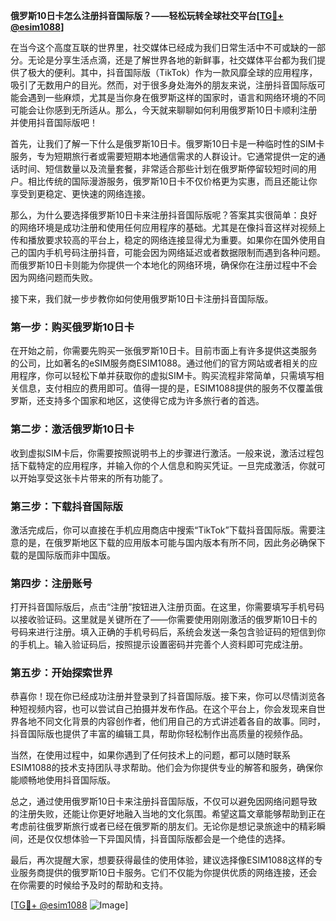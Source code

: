 **俄罗斯10日卡怎么注册抖音国际版？——轻松玩转全球社交平台[[TG💪+ @esim1088](https://t.me/s/esim1088)]**

在当今这个高度互联的世界里，社交媒体已经成为我们日常生活中不可或缺的一部分。无论是分享生活点滴，还是了解世界各地的新鲜事，社交媒体平台都为我们提供了极大的便利。其中，抖音国际版（TikTok）作为一款风靡全球的应用程序，吸引了无数用户的目光。然而，对于很多身处海外的朋友来说，注册抖音国际版可能会遇到一些麻烦，尤其是当你身在俄罗斯这样的国家时，语言和网络环境的不同可能会让你感到无所适从。那么，今天就来聊聊如何利用俄罗斯10日卡顺利注册并使用抖音国际版吧！

首先，让我们了解一下什么是俄罗斯10日卡。俄罗斯10日卡是一种临时性的SIM卡服务，专为短期旅行者或需要短期本地通信需求的人群设计。它通常提供一定的通话时间、短信数量以及流量套餐，非常适合那些计划在俄罗斯停留较短时间的用户。相比传统的国际漫游服务，俄罗斯10日卡不仅价格更为实惠，而且还能让你享受到更稳定、更快速的网络连接。

那么，为什么要选择俄罗斯10日卡来注册抖音国际版呢？答案其实很简单：良好的网络环境是成功注册和使用任何应用程序的基础。尤其是在像抖音这样对视频上传和播放要求较高的平台上，稳定的网络连接显得尤为重要。如果你在国外使用自己的国内手机号码注册抖音，可能会因为网络延迟或者数据限制而遇到各种问题。而俄罗斯10日卡则能为你提供一个本地化的网络环境，确保你在注册过程中不会因为网络问题而失败。

接下来，我们就一步步教你如何使用俄罗斯10日卡注册抖音国际版。

### 第一步：购买俄罗斯10日卡

在开始之前，你需要先购买一张俄罗斯10日卡。目前市面上有许多提供这类服务的公司，比如著名的eSIM服务商ESIM1088。通过他们的官方网站或者相关的应用程序，你可以轻松下单并获取你的虚拟SIM卡。购买流程非常简单，只需填写相关信息，支付相应的费用即可。值得一提的是，ESIM1088提供的服务不仅覆盖俄罗斯，还支持多个国家和地区，这使得它成为许多旅行者的首选。

### 第二步：激活俄罗斯10日卡

收到虚拟SIM卡后，你需要按照说明书上的步骤进行激活。一般来说，激活过程包括下载特定的应用程序，并输入你的个人信息和购买凭证。一旦完成激活，你就可以开始享受这张卡片带来的所有功能了。

### 第三步：下载抖音国际版

激活完成后，你可以直接在手机应用商店中搜索“TikTok”下载抖音国际版。需要注意的是，在俄罗斯地区下载的应用版本可能与国内版本有所不同，因此务必确保下载的是国际版而非中国版。

### 第四步：注册账号

打开抖音国际版后，点击“注册”按钮进入注册页面。在这里，你需要填写手机号码以接收验证码。这里就是关键所在了——你需要使用刚刚激活的俄罗斯10日卡的号码来进行注册。填入正确的手机号码后，系统会发送一条包含验证码的短信到你的手机上。输入验证码后，按照提示设置密码并完善个人资料即可完成注册。

### 第五步：开始探索世界

恭喜你！现在你已经成功注册并登录到了抖音国际版。接下来，你可以尽情浏览各种短视频内容，也可以尝试自己拍摄并发布作品。在这个平台上，你会发现来自世界各地不同文化背景的内容创作者，他们用自己的方式讲述着各自的故事。同时，抖音国际版也提供了丰富的编辑工具，帮助你轻松制作出高质量的视频作品。

当然，在使用过程中，如果你遇到了任何技术上的问题，都可以随时联系ESIM1088的技术支持团队寻求帮助。他们会为你提供专业的解答和服务，确保你能顺畅地使用抖音国际版。

总之，通过使用俄罗斯10日卡来注册抖音国际版，不仅可以避免因网络问题导致的注册失败，还能让你更好地融入当地的文化氛围。希望这篇文章能够帮助到正在考虑前往俄罗斯旅行或者已经在俄罗斯的朋友们。无论你是想记录旅途中的精彩瞬间，还是仅仅想体验一下异国风情，抖音国际版都会是一个绝佳的选择。

最后，再次提醒大家，想要获得最佳的使用体验，建议选择像ESIM1088这样的专业服务商提供的俄罗斯10日卡服务。它们不仅能为你提供优质的网络连接，还会在你需要的时候给予及时的帮助和支持。

[[TG💪+ @esim1088](https://t.me/s/esim1088) ![Image](https://i.postimg.cc/4NQfJmqS/Snipaste-2025-05-13-00-14-12.png)]